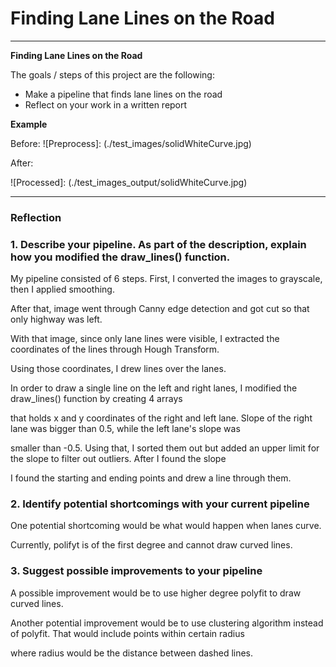 # **Finding Lane Lines on the Road** 

---

**Finding Lane Lines on the Road**

The goals / steps of this project are the following:
* Make a pipeline that finds lane lines on the road
* Reflect on your work in a written report

**Example**

Before:
![Preprocess]: (./test_images/solidWhiteCurve.jpg)

After:

![Processed]: (./test_images_output/solidWhiteCurve.jpg)

---

### Reflection

### 1. Describe your pipeline. As part of the description, explain how you modified the draw_lines() function.

My pipeline consisted of 6 steps. First, I converted the images to grayscale, then I applied smoothing.

After that, image went through Canny edge detection and got cut so that only highway was left. 

With that image, since only lane lines were visible, I extracted the coordinates of the lines through Hough Transform.

Using those coordinates, I drew lines over the lanes.

In order to draw a single line on the left and right lanes, I modified the draw_lines() function by creating 4 arrays

that holds x and y coordinates of the right and left lane. Slope of the right lane was bigger than 0.5, while the left lane's slope was

smaller than -0.5. Using that, I sorted them out but added an upper limit for the slope to filter out outliers. After I found the slope

I found the starting and ending points and drew a line through them. 


### 2. Identify potential shortcomings with your current pipeline


One potential shortcoming would be what would happen when lanes curve.

Currently, polifyt is of the first degree and cannot draw curved lines.


### 3. Suggest possible improvements to your pipeline

A possible improvement would be to use higher degree polyfit to draw curved lines.

Another potential improvement would be to use clustering algorithm instead of polyfit. That would include points within certain radius

where radius would be the distance between dashed lines.
